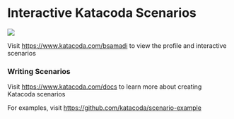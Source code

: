 # Interactive Katacoda Scenarios

[![](http://shields.katacoda.com/katacoda/bsamadi/count.svg)](https://www.katacoda.com/bsamadi "Get your profile on Katacoda.com")

Visit https://www.katacoda.com/bsamadi to view the profile and interactive scenarios

### Writing Scenarios
Visit https://www.katacoda.com/docs to learn more about creating Katacoda scenarios

For examples, visit https://github.com/katacoda/scenario-example
